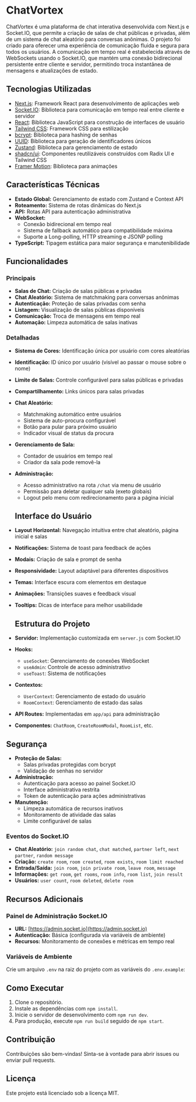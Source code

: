 # ChatVortex

ChatVortex é uma plataforma de chat interativa desenvolvida com Next.js e Socket.IO, que permite a criação de salas de chat públicas e privadas, além de um sistema de chat aleatório para conversas anônimas. O projeto foi criado para oferecer uma experiência de comunicação fluida e segura para todos os usuários. A comunicação em tempo real é estabelecida através de WebSockets usando o Socket.IO, que mantém uma conexão bidirecional persistente entre cliente e servidor, permitindo troca instantânea de mensagens e atualizações de estado.

## Tecnologias Utilizadas

- [Next.js](https://nextjs.org): Framework React para desenvolvimento de aplicações web
- [Socket.IO](https://socket.io): Biblioteca para comunicação em tempo real entre cliente e servidor
- [React](https://reactjs.org): Biblioteca JavaScript para construção de interfaces de usuário
- [Tailwind CSS](https://tailwindcss.com): Framework CSS para estilização
- [bcrypt](https://www.npmjs.com/package/bcrypt): Biblioteca para hashing de senhas
- [UUID](https://www.npmjs.com/package/uuid): Biblioteca para geração de identificadores únicos
- [Zustand](https://zustand-demo.pmnd.rs/): Biblioteca para gerenciamento de estado
- [shadcn/ui](https://ui.shadcn.com/): Componentes reutilizáveis construídos com Radix UI e Tailwind CSS
- [Framer Motion](https://www.framer.com/motion/): Biblioteca para animações

## Características Técnicas

- **Estado Global:** Gerenciamento de estado com Zustand e Context API
- **Roteamento:** Sistema de rotas dinâmicas do Next.js
- **API:** Rotas API para autenticação administrativa
- **WebSocket:**
  - Conexão bidirecional em tempo real
  - Sistema de fallback automático para compatibilidade máxima
  - Suporte a Long-polling, HTTP streaming e JSONP polling
- **TypeScript:** Tipagem estática para maior segurança e manutenibilidade

## Funcionalidades

### Principais

- **Salas de Chat:** Criação de salas públicas e privadas
- **Chat Aleatório:** Sistema de matchmaking para conversas anônimas
- **Autenticação:** Proteção de salas privadas com senha
- **Listagem:** Visualização de salas públicas disponíveis
- **Comunicação:** Troca de mensagens em tempo real
- **Automação:** Limpeza automática de salas inativas

### Detalhadas

- **Sistema de Cores:** Identificação única por usuário com cores aleatórias
- **Identificação:** ID único por usuário (visível ao passar o mouse sobre o nome)
- **Limite de Salas:** Controle configurável para salas públicas e privadas
- **Compartilhamento:** Links únicos para salas privadas
- **Chat Aleatório:**
  - Matchmaking automático entre usuários
  - Sistema de auto-procura configurável
  - Botão para pular para próximo usuário
  - Indicador visual de status da procura
- **Gerenciamento de Sala:**
  - Contador de usuários em tempo real
  - Criador da sala pode removê-la
- **Administração:**

  - Acesso administrativo na rota `/chat` via menu de usuário
  - Permissão para deletar qualquer sala (exeto globais)
  - Logout pelo menu com redirecionamento para a página inicial

  ## Interface do Usuário

- **Layout Horizontal:** Navegação intuitiva entre chat aleatório, página inicial e salas
- **Notificações:** Sistema de toast para feedback de ações
- **Modais:** Criação de sala e prompt de senha
- **Responsividade:** Layout adaptável para diferentes dispositivos
- **Temas:** Interface escura com elementos em destaque
- **Animações:** Transições suaves e feedback visual
- **Tooltips:** Dicas de interface para melhor usabilidade

  ## Estrutura do Projeto

- **Servidor:** Implementação customizada em `server.js` com Socket.IO
- **Hooks:**
  - `useSocket`: Gerenciamento de conexões WebSocket
  - `useAdmin`: Controle de acesso administrativo
  - `useToast`: Sistema de notificações
- **Contextos:**
  - `UserContext`: Gerenciamento de estado do usuário
  - `RoomContext`: Gerenciamento de estado das salas
- **API Routes:** Implementadas em `app/api` para administração
- **Componentes:** `ChatRoom`, `CreateRoomModal`, `RoomList`, etc.

## Segurança

- **Proteção de Salas:**
  - Salas privadas protegidas com bcrypt
  - Validação de senhas no servidor
- **Administração:**
  - Autenticação para acesso ao painel Socket.IO
  - Interface administrativa restrita
  - Token de autenticação para ações administrativas
- **Manutenção:**
  - Limpeza automática de recursos inativos
  - Monitoramento de atividade das salas
  - Limite configurável de salas

### Eventos do Socket.IO

- **Chat Aleatório:** `join random chat`, `chat matched`, `partner left`, `next partner`, `random message`
- **Criação:** `create room`, `room created`, `room exists`, `room limit reached`
- **Entrada/Saída:** `join room`, `join private room`, `leave room`, `message`
- **Informações:** `get room`, `get rooms`, `room info`, `room list`, `join result`
- **Usuários:** `user count`, `room deleted`, `delete room`

## Recursos Adicionais

### Painel de Administração Socket.IO

- **URL:** [https://admin.socket.io](https://admin.socket.io)
- **Autenticação:** Básica (configurada via variáveis de ambiente)
- **Recursos:** Monitoramento de conexões e métricas em tempo real

### Variáveis de Ambiente

Crie um arquivo `.env` na raiz do projeto com as variáveis do `.env.example`:

## Como Executar

1. Clone o repositório.
2. Instale as dependências com `npm install`.
3. Inicie o servidor de desenvolvimento com `npm run dev`.
4. Para produção, execute `npm run build` seguido de `npm start`.

## Contribuição

Contribuições são bem-vindas! Sinta-se à vontade para abrir issues ou enviar pull requests.

## Licença

Este projeto está licenciado sob a licença MIT.
